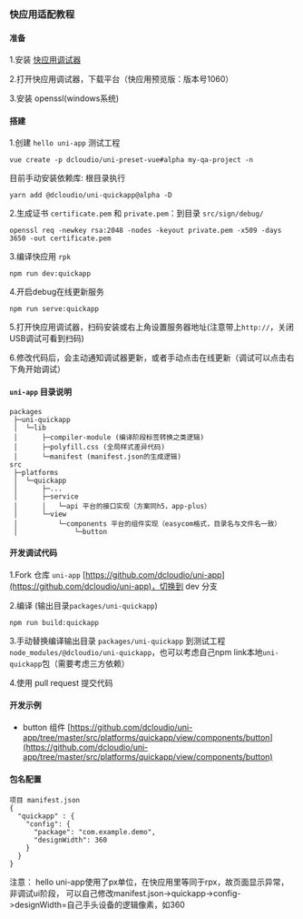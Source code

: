 ### 快应用适配教程


#### 准备

1.安装 [快应用调试器](https://statres.quickapp.cn/quickapp/quickapp/201806/file/quickapp_debugger.apk)

2.打开快应用调试器，下载平台（快应用预览版：版本号1060）

3.安装 openssl(windows系统)


#### 搭建

1.创建 `hello uni-app` 测试工程
```
vue create -p dcloudio/uni-preset-vue#alpha my-qa-project -n
```
目前手动安装依赖库: 根目录执行
```
yarn add @dcloudio/uni-quickapp@alpha -D
```

2.生成证书 `certificate.pem` 和 `private.pem`：到目录 `src/sign/debug/`
```
openssl req -newkey rsa:2048 -nodes -keyout private.pem -x509 -days 3650 -out certificate.pem
```

3.编译快应用 `rpk`
```
npm run dev:quickapp
```

4.开启debug在线更新服务
```
npm run serve:quickapp
```

5.打开快应用调试器，扫码安装或右上角设置服务器地址(注意带上`http://`，关闭USB调试可看到扫码)

6.修改代码后，会主动通知调试器更新，或者手动点击在线更新（调试可以点击右下角开始调试）


#### `uni-app` 目录说明

```
packages
 ├─uni-quickapp
 │  └─lib
 │      ├─compiler-module (编译阶段标签转换之类逻辑)
 │      ├─polyfill.css (全局样式差异代码)
 │      └─manifest (manifest.json的生成逻辑)
src
 ├─platforms
 │  └─quickapp
 │      ├─...
 │      ├─service
 │      │   └─api 平台的接口实现（方案同h5，app-plus）
 │      └─view
 │          └─components 平台的组件实现（easycom格式，目录名与文件名一致）
 │              └─button
```

#### 开发调试代码

1.Fork 仓库 `uni-app` [https://github.com/dcloudio/uni-app](https://github.com/dcloudio/uni-app)，切换到 dev 分支

2.编译 (输出目录`packages/uni-quickapp`)

```
npm run build:quickapp
```

3.手动替换编译输出目录 `packages/uni-quickapp` 到测试工程 `node_modules/@dcloudio/uni-quickapp`，也可以考虑自己npm link本地`uni-quickapp`包（需要考虑三方依赖）

4.使用 pull request 提交代码


#### 开发示例
- button 组件 [https://github.com/dcloudio/uni-app/tree/master/src/platforms/quickapp/view/components/button](https://github.com/dcloudio/uni-app/tree/master/src/platforms/quickapp/view/components/button)



#### 包名配置
```
项目 manifest.json
{
  "quickapp" : {
    "config": {
      "package": "com.example.demo",
      "designWidth": 360
    }
  }
}
```

注意：
hello uni-app使用了px单位，在快应用里等同于rpx，故页面显示异常，非调试ui阶段，
可以自己修改manifest.json->quickapp->config->designWidth=自己手头设备的逻辑像素，如360
